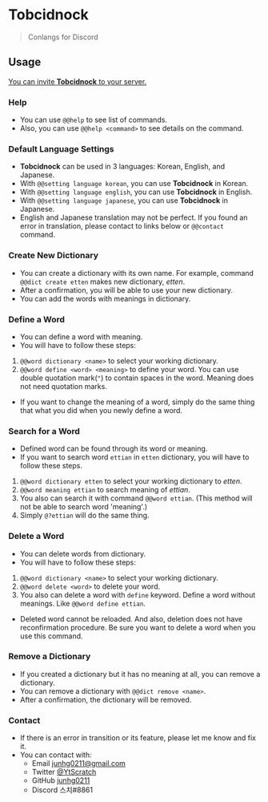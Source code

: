 # Tobcidnock

> Conlangs for Discord

## Usage

[You can invite **Tobcidnock** to your server.](https://discordapp.com/api/oauth2/authorize?client_id=697316460237946890&permissions=0&scope=bot)

### Help

* You can use `@@help` to see list of commands.
* Also, you can use `@@help <command>` to see details on the command.

### Default Language Settings

* **Tobcidnock** can be used in 3 languages: Korean, English, and Japanese.
* With `@@setting language korean`, you can use **Tobcidnock** in Korean.
* With `@@setting language english`, you can use **Tobcidnock** in English.
* With `@@setting language japanese`, you can use **Tobcidnock** in Japanese.
* English and Japanese translation may not be perfect.
If you found an error in translation, please contact to links below or `@@contact` command.

### Create New Dictionary

* You can create a dictionary with its own name.
For example, command `@@dict create etten` makes new dictionary, *etten*.
* After a confirmation, you will be able to use your new dictionary.
* You can add the words with meanings in dictionary.

### Define a Word

* You can define a word with meaning.
* You will have to follow these steps:

1. `@@word dictionary <name>` to select your working dictionary.
2. `@@word define <word> <meaning>` to define your word.
You can use double quotation mark(`"`) to contain spaces in the word.
Meaning does not need quotation marks.

* If you want to change the meaning of a word,
simply do the same thing that what you did when you newly define a word.

### Search for a Word

* Defined word can be found through its word or meaning.
* If you want to search word `ettian` in `etten` dictionary,
you will have to follow these steps.

1. `@@word dictionary etten` to select your working dictionary to *etten*.
2. `@@word meaning ettian` to search meaning of *ettian*.
3. You also can search it with command `@@word ettian`.
(This method will not be able to search word 'meaning'.)
4. Simply `@?ettian` will do the same thing.

### Delete a Word

* You can delete words from dictionary.
* You will have to follow these steps:

1. `@@word dictionary <name>` to select your working dictionary.
2. `@@word delete <word>` to delete your word.
3. You also can delete a word with `define` keyword.
Define a word without meanings. Like `@@word define ettian`.

* Deleted word cannot be reloaded.
And also, deletion does not have reconfirmation procedure.
Be sure you want to delete a word when you use this command.

### Remove a Dictionary

* If you created a dictionary but it has no meaning at all,
you can remove a dictionary.
* You can remove a dictionary with `@@dict remove <name>`.
* After a confirmation, the dictionary will be removed.

### Contact

* If there is an error in transition or its feature,
please let me know and fix it.
* You can contact with:
  * Email  [junhg0211@gmail.com](mailto://junhg0211@gmail.com)
  * Twitter  [@YtScratch](https://twitter.com/YtScratch)
  * GitHub  [junhg0211](https://github.com/junhg0211)
  * Discord  스치#8861
